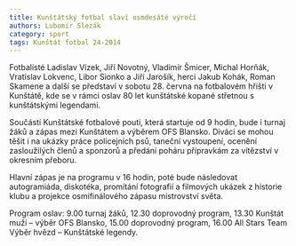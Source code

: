 ```yaml
---
title: Kunštátský fotbal slaví osmdesáté výročí
authors: Lubomír Slezák
category: sport
tags: Kunštát fotbal 24-2014 
---
```


Fotbalisté Ladislav Vízek, Jiří Novotný, Vladimír Šmicer, Michal Horňák, Vratislav Lokvenc, Libor Sionko a Jiří Jarošík, herci Jakub Kohák, Roman Skamene a další se představí v sobotu 28. června na fotbalovém hřišti v Kunštátě, kde se v rámci oslav 80 let kunštátské kopané střetnou s kunštátskými legendami.

Součástí Kunštátské fotbalové pouti, která startuje od 9 hodin, bude i turnaj žáků a zápas mezi Kunštátem a výběrem OFS Blansko.
Diváci se mohou těšit i na ukázky práce policejních psů, taneční vystoupení, ocenění zasloužilých členů a sponzorů a předání poháru přípravkám za vítězství v okresním přeboru.

Hlavní zápas je na programu v 16 hodin, poté bude následovat autogramiáda, diskotéka, promítání fotografií a filmových ukázek z historie klubu a projekce osmifinálového zápasu mistrovství světa.

Program oslav: 9.00 turnaj žáků, 12.30 doprovodný program, 13.30  Kunštát muži – výběr OFS Blansko, 15.00 doprovodný program, 16.00 All Stars Team Výběr hvězd – Kunštátské legendy.